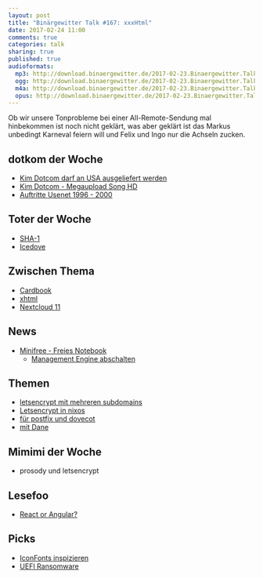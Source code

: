 ```yaml
---
layout: post
title: "Binärgewitter Talk #167: xxxHtml"
date: 2017-02-24 11:00
comments: true
categories: talk
sharing: true
published: true
audioformats:
  mp3: http://download.binaergewitter.de/2017-02-23.Binaergewitter.Talk.167.mp3
  ogg: http://download.binaergewitter.de/2017-02-23.Binaergewitter.Talk.167.ogg
  m4a: http://download.binaergewitter.de/2017-02-23.Binaergewitter.Talk.167.m4a
  opus: http://download.binaergewitter.de/2017-02-23.Binaergewitter.Talk.167.opus
---
```

Ob wir unsere Tonprobleme bei einer All-Remote-Sendung mal hinbekommen ist noch nicht geklärt, was aber geklärt ist das Markus unbedingt Karneval feiern will und
Felix und Ingo nur die Achseln zucken.

## dotkom der Woche
- [Kim Dotcom darf an USA ausgeliefert werden](http://www.zeit.de/digital/2017-02/megaupload-gericht-urteil-kim-dotcom-auslieferung-neuseeland-usa)
- [Kim Dotcom - Megaupload Song HD](https://www.youtube.com/watch?v=o0Wvn-9BXVc)
- [Auftritte Usenet 1996 - 2000](http://arnold.babsi.de/KIMBLE.txt)

## Toter der Woche
- [SHA-1](https://www.heise.de/newsticker/meldung/Todesstoss-Forscher-zerschmettern-SHA-1-3633589.html)
- [Icedove](https://www.heise.de/newsticker/meldung/Ende-von-Icedove-Thunderbird-kehrt-zu-Debian-zurueck-3629475.html)

## Zwischen Thema
- [Cardbook](https://addons.mozilla.org/de/thunderbird/addon/cardbook/?src=cb-dl-updated)
- [xhtml](https://de.wikipedia.org/wiki/Extensible_Hypertext_Markup_Language)
- [Nextcloud 11](https://nextcloud.com/blog/nextcloud-11-sets-new-standard-for-security-and-scalability/)

## News
- [Minifree - Freies Notebook](http://www.pro-linux.de/news/1/24474/minifree-stellt-weiteres-freies-notebook-vor.html)
    * [Management Engine abschalten](https://www.heise.de/newsticker/meldung/Linux-Tueftler-wollen-Intels-Management-Engine-abschalten-3596075.html)

## Themen

- [letsencrypt mit mehreren subdomains](https://anysrc.net/post/gnu-linux/nginx-letsencrypt-userdir-wildcard-san)
- [Letsencrypt in nixos](https://news.ycombinator.com/item?id=13255060)
- [für postfix und dovecot](https://blog.tausys.de/2016/07/13/letsencrypt-zertifikate-fuer-dovecot-und-postfix/)
- [mit Dane](http://www.internetsociety.org/deploy360/blog/2016/01/lets-encrypt-certificates-for-mail-servers-and-dane-part-1-of-2/)

## Mimimi der Woche
- prosody und letsencrypt


## Lesefoo
- [React or Angular?](https://www.robinwieruch.de/reasons-why-i-moved-from-angular-to-react/)

## Picks
- [IconFonts inspizieren](http://bluejamesbond.github.io/CharacterMap/)
- [UEFI Ransomware](https://www.heise.de/newsticker/meldung/BIOS-UEFI-mit-Ransomware-infiziert-3630662.html)
